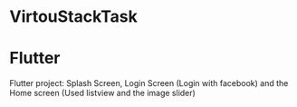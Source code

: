 # VirtouStackTask
# Flutter
Flutter project: 
Splash Screen, Login Screen (Login with facebook) and the Home screen (Used listview and the image slider)
